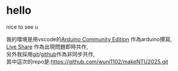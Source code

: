 # hello
nice to see u

我的環境是用vscode的[Arduino Community Edition](https://marketplace.visualstudio.com/items/?itemName=vscode-arduino.vscode-arduino-community) 作為arduino撰寫,  
[Live Share](https://marketplace.visualstudio.com/items/?itemName=MS-vsliveshare.vsliveshare) 作為出現問題即時共作,  
另外我採用[git](https://git-scm.com/)/[github](https://github.com/)作為非同步共作,  
其中這次的repo是:https://github.com/wuni1102/makeNTU2025.git